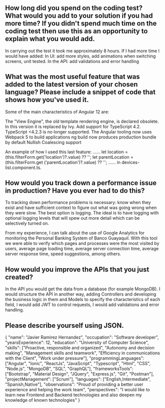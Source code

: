 ## How long did you spend on the coding test? What would you add to your solution if you had more time? If you didn't spend much time on the coding test then use this as an opportunity to explain what you would add.

In carrying out the test it took me approximately 8 hours. If I had more time I would have added:
In UI: add more styles, add animations when switching screens, unit tested.
In the API: add validations and error handling

## What was the most useful feature that was added to the latest version of your chosen language? Please include a snippet of code that shows how you've used it.

Some of the main characteristics of Angular 12 are:

The "View Engine", the old template rendering engine, is declared obsolete. In this version it is replaced by Ivy.
Add support for TypeScript 4.2. TypeScript <4.2.3 is no longer supported.
The Angular tooling now uses Webpack 5 to build applications
ng build now produces production bundle by default
Nullish Coalescing support

An example of how I used this last feature:
......
let location = (this.filterForm.get('location')?.value) ?? '';
let parentLocation = (this.filterForm.get ('parentLocation')?.value) ?? '';
......
in devices-list.component.ts.

## How would you track down a performance issue in production? Have you ever had to do this?

To tracking down performance problems is necessary: know when they exist and have sufficient context to figure out what was going wrong when they were slow. The best option is logging. The ideal is to have logging with optional logging levels that will spew out more detail which can be selectively turned on.

From my experience, I can talk about the use of Google Analytics for monitoring the Personal Banking System of Banco Guayaquil. With this tool we were able to verify which pages and processes were the most visited by users, average page loading time, average server connection time, average server response time, speed suggestions, among others.

## How would you improve the APIs that you just created?

In the API you would get the data from a database (for example MongoDB). I would structure the API in another way, adding Controllers and developing the business logic in them and Models to specify the characteristics of each field, I would add JWT to control requests, I would add validations and error handling.

## Please describe yourself using JSON.

{
	"name": "Javier Ramirez Hernandez",
	"occupation": "Software developer",
	"yearsExperience": 12,
	"education": "University of Computer Science",
	"skills": ["Proactive, responsible and organized", "Autonomy and decision making", "Management skills and teamwork", "Efficiency in communications with the Client", "Work under pressure"],
	"programmingLanguages": ["Angular", "Ionic", "ReactJs", "JavaScript", "Typescript", "Html", "CSS", "Node.js", "MongoDB", "SQL", "GraphQL"],
	"frameworksTools": ["Bootstrap", "Material Design", "JQuery", "Express.js", "Git", "Postman"],
	"projectManagement": ["Scrum"],
	"languages": ["English,Intermediate", "Spanish,Native"],
	"observations": "Proud of providing a better user experience and helping the work team",
	"perspectives": "I would like to learn new Frontend and Backend technologies and also deepen my knowledge of known technologies"
}